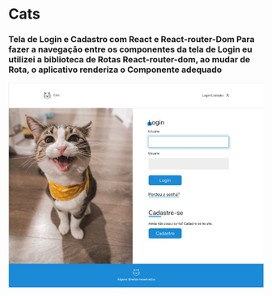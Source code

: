<H1> Cats </H1>

<h3>
Tela de Login e Cadastro com React e React-router-Dom
Para fazer a navegação entre os componentes da tela de Login eu utilizei a biblioteca de Rotas React-router-dom, ao mudar de Rota, o aplicativo renderiza o Componente adequado
</h3>

![alt text](https://github.com/FabioSntos/Cats/blob/main/ProjectImage.jpeg?raw=true)
